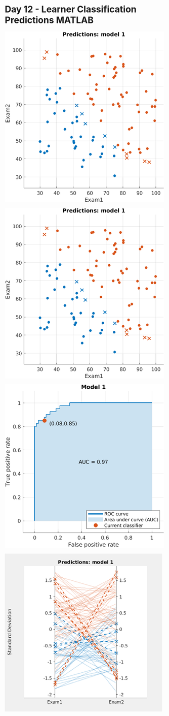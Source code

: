 # Day 12 - Learner Classification Predictions MATLAB

![](results/Trained_Scatter_Plot.png)

![](results/Confusion_Matrix.png)

![](results/ROC_Curve.png)

![](results/Parallel_Coordinates_plott.png)
